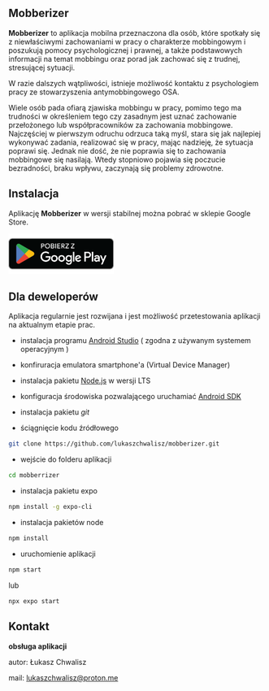 ## Mobberizer

**Mobberizer** to aplikacja mobilna przeznaczona dla osób, które spotkały się z niewłaściwymi zachowaniami w pracy o charakterze mobbingowym i poszukują pomocy psychologicznej i prawnej, a także podstawowych informacji na temat mobbingu oraz porad jak zachować się z trudnej, stresującej sytuacji. 

W razie dalszych wątpliwości, istnieje możliwość kontaktu z psychologiem pracy ze stowarzyszenia antymobbingowego OSA. 

Wiele osób pada ofiarą zjawiska mobbingu w pracy, pomimo tego ma trudności w określeniem tego czy zasadnym jest uznać zachowanie przełożonego lub współpracowników za zachowania mobbingowe. Najczęściej w pierwszym odruchu odrzuca taką myśl, stara się jak najlepiej wykonywać zadania, realizować się w pracy, mając nadzieję, że sytuacja poprawi się. Jednak nie dość, że nie poprawia się to zachowania mobbingowe się nasilają. Wtedy stopniowo pojawia się poczucie bezradności, braku wpływu, zaczynają się problemy zdrowotne.  

## Instalacja

Aplikację **Mobberizer** w wersji stabilnej można pobrać w sklepie Google Store.

[<img src="./assets/google-play-badge.png"
     alt="Pobierz z Google Play"
     height="80">](https://play.google.com/store/apps/details?id=com.lukaszchwalisz.Mobberizer)

## Dla deweloperów

Aplikacja regularnie jest rozwijana i jest możliwość przetestowania aplikacji na aktualnym etapie prac.

- instalacja programu [Android Studio](https://developer.android.com/studio) ( zgodna z używanym systemem operacyjnym )
- konfiruracja emulatora smartphone'a (Virtual Device Manager)
- instalacja pakietu [Node.js](https://nodejs.org/en) w wersji LTS
- konfiguracja środowiska pozwalającego uruchamiać [Android SDK](https://reactnative.dev/docs/environment-setup?guide=native)
- instalacja pakietu *git*

- ściągnięcie kodu źródłowego
```bash
git clone https://github.com/lukaszchwalisz/mobberizer.git
```
- wejście do folderu aplikacji
```bash
cd mobberrizer
```
- instalacja pakietu expo
```bash
npm install -g expo-cli
```
- instalacja pakietów node
```bash
npm install
```
- uruchomienie aplikacji
```bash
npm start
```
lub 
```bash
npx expo start
```

## Kontakt

**obsługa aplikacji**

autor: Łukasz Chwalisz

mail: lukaszchwalisz@proton.me


